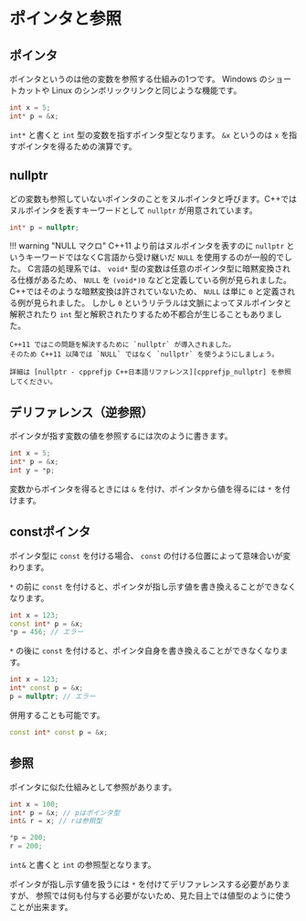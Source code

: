 # ポインタと参照

## ポインタ

ポインタというのは他の変数を参照する仕組みの1つです。
Windows のショートカットや Linux のシンボリックリンクと同じような機能です。

```cpp
int x = 5;
int* p = &x;
```

`int*` と書くと `int` 型の変数を指すポインタ型となります。
`&x` というのは `x` を指すポインタを得るための演算です。

## nullptr

どの変数も参照していないポインタのことをヌルポインタと呼びます。C++ではヌルポインタを表すキーワードとして `nullptr` が用意されています。

```cpp
int* p = nullptr;
```

!!! warning "NULL マクロ"
    C++11 より前はヌルポインタを表すのに `nullptr` というキーワードではなくC言語から受け継いだ `NULL` を使用するのが一般的でした。
    C言語の処理系では、 `void*` 型の変数は任意のポインタ型に暗黙変換される仕様があるため、 `NULL` を `(void*)0` などと定義している例が見られました。
    C++ではそのような暗黙変換は許されていないため、 `NULL` は単に `0` と定義される例が見られました。
    しかし `0` というリテラルは文脈によってヌルポインタと解釈されたり `int` 型と解釈されたりするため不都合が生じることもありました。

    C++11 ではこの問題を解決するために `nullptr` が導入されました。
    そのため C++11 以降では `NULL` ではなく `nullptr` を使うようにしましょう。

    詳細は [nullptr - cpprefjp C++日本語リファレンス][cpprefjp_nullptr] を参照してください。

[cpprefjp_nullptr]: https://cpprefjp.github.io/lang/cpp11/nullptr.html

## デリファレンス（逆参照）

ポインタが指す変数の値を参照するには次のように書きます。

```cpp
int x = 5;
int* p = &x;
int y = *p;
```

変数からポインタを得るときには `&` を付け、ポインタから値を得るには `*` を付けます。

## constポインタ

ポインタ型に `const` を付ける場合、 `const` の付ける位置によって意味合いが変わります。

`*` の前に `const` を付けると、ポインタが指し示す値を書き換えることができなくなります。

```cpp
int x = 123;
const int* p = &x;
*p = 456; // エラー
```

`*` の後に `const` を付けると、ポインタ自身を書き換えることができなくなります。

```cpp
int x = 123;
int* const p = &x;
p = nullptr; // エラー
```

併用することも可能です。

```cpp
const int* const p = &x;
```

## 参照

ポインタに似た仕組みとして参照があります。

```cpp
int x = 100;
int* p = &x; // pはポインタ型
int& r = x; // rは参照型

*p = 200;
r = 200;
```

`int&` と書くと `int` の参照型となります。

ポインタが指し示す値を扱うには `*` を付けてデリファレンスする必要がありますが、
参照では何も付与する必要がないため、見た目上では値型のように使うことが出来ます。
